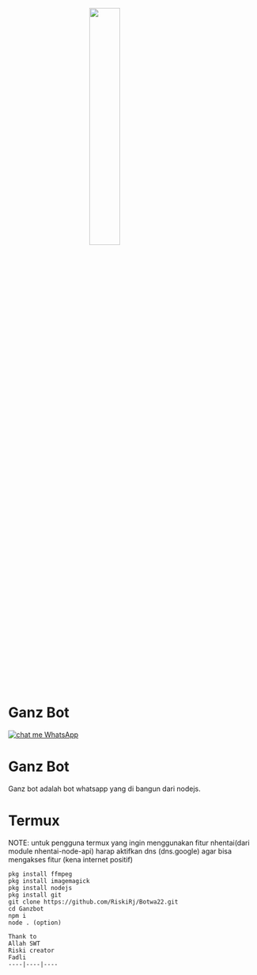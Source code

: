 <p align="left">
	<img src="https://telegra.ph/file/2a994c4949315bb7f51b8.jpg" width="35%" style="margin-left: auto;margin-right: auto;display: block;">
</p>
<h1 align="left">Ganz Bot</h1>


[![chat me WhatsApp](https://img.shields.io/badge/WhatsApp-25D366?style=for-the-badge&logo=whatsapp&logoColor=white)](https://wa.me//6281339888334)

# Ganz Bot
Ganz bot adalah bot whatsapp yang di bangun dari nodejs.

# Termux
NOTE: untuk pengguna termux yang ingin menggunakan fitur nhentai(dari module nhentai-node-api) harap aktifkan dns (dns.google) agar bisa mengakses fitur (kena internet positif)
```
pkg install ffmpeg
pkg install imagemagick
pkg install nodejs
pkg install git
git clone https://github.com/RiskiRj/Botwa22.git
cd Ganzbot
npm i
node . (option)
 
Thank to
Allah SWT 
Riski creator
Fadli 
----|----|----

